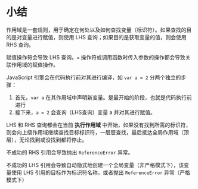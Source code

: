# 小结

作用域是一套规则，用于确定在何处以及如何查找变量（标识符）。如果查找的目的是对变量进行赋值，则使用 LHS 查询；如果目的是获取变量的值，则会使用 RHS 查询。

赋值操作符会导致 LHS 查询。`=` 操作符或调用函数时传入参数的操作都会导致关联作用域的赋值操作。



JavaScript 引擎会在代码执行前对其进行编译，如 `var a = 2` 分两个独立的步骤：

1. 首先，`var a` 在其作用域中声明新变量。是最开始的阶段，也就是代码执行前进行
2. 接下来，`a = 2` 会查询（LHS查询）变量 a 并对其进行赋值。



LHS 和 RHS 查询都会在当前 **执行作用域** 中开始，如果没有找到所需的标识符，则会向上级作用域继续查找目标标识符，一层层查找，最后抵达全局作用域（顶层），无论找到或没找到都将停止。

不成功的 RHS 引用会导致抛出 `ReferenceError` 异常。

不成功的 LHS 引用会导致自动隐式地创建一个全局变量（非严格模式下），该变量使用 LHS 引用的目标作为标识符名称，或者抛出 `ReferenceError` 异常（严格模式下）